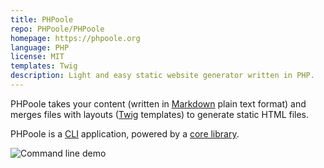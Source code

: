 ```yaml
---
title: PHPoole
repo: PHPoole/PHPoole
homepage: https://phpoole.org
language: PHP
license: MIT
templates: Twig
description: Light and easy static website generator written in PHP.
---
```


PHPoole takes your content (written in [Markdown](http://daringfireball.net/projects/markdown/) plain text format) and merges files with layouts ([Twig](http://twig.sensiolabs.org/) templates) to generate static HTML files.

PHPoole is a [CLI](https://en.wikipedia.org/wiki/Command-line_interface) application, powered by a [core library](https://github.com/PHPoole/PHPoole-library).

![Command line demo](https://raw.githubusercontent.com/PHPoole/PHPoole/master/docs/phpoole.gif)
